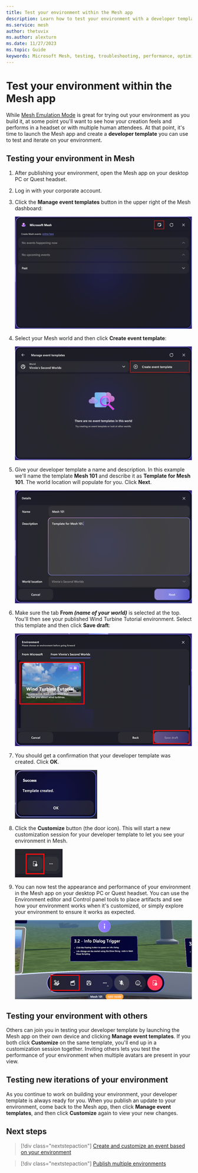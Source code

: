 ```yaml
---
title: Test your environment within the Mesh app
description: Learn how to test your environment with a developer template.
ms.service: mesh
author: thetuvix
ms.author: alexturn
ms.date: 11/27/2023
ms.topic: Guide
keywords: Microsoft Mesh, testing, troubleshooting, performance, optimizing
---
```


# Test your environment within the Mesh app

While [Mesh Emulation Mode](../debug-and-optimize-performance/mesh-emulator.md) is great for trying out your environment as you build it, at some point you'll want to see how your creation feels and performs in a headset or with multiple human attendees. At that point, it's time to launch the Mesh app and create a **developer template** you can use to test and iterate on your environment.

## Testing your environment in Mesh

1. After publishing your environment, open the Mesh app on your desktop PC or Quest headset.
1. Log in with your corporate account.
1. Click the **Manage event templates** button in the upper right of the Mesh dashboard:

    ![A screen shot of the Mesh app with the Manage event templates button highlighted.](../../media/sample-mesh-101/030-event-templates-button.png) 

1. Select your Mesh world and then click **Create event template**:

    ![A screen shot of the Mesh app with the create event template button highlighted.](../../media/sample-mesh-101/031-create-event-template-button.png) 

1. Give your developer template a name and description. In this example we'll name the template **Mesh 101** and describe it as **Template for Mesh 101**. The world location will populate for you. Click **Next**.

    ![A screen shot of the Mesh app with the name and description fields filled in.](../../media/sample-mesh-101/032-template-name-and-description.png) 

1. Make sure the tab **From *(name of your world)*** is selected at the top. You'll then see your published Wind Turbine Tutorial environment. Select this template and then click **Save draft**: 

    ![A screen shot of the Mesh app with the save draft button for your template highlighted.](../../media/sample-mesh-101/033-save-draft-button.png)

1. You should get a confirmation that your developer template was created. Click **OK**.

    ![A screen shot of the Mesh app with the sucess template created dialog displayed.](../../media/sample-mesh-101/034-success-dialog.png)

1. Click the **Customize** button (the door icon). This will start a new customization session for your developer template to let you see your environment in Mesh.
 
    ![A screen shot of the Mesh app with the customize button for your newly created template highlighted.](../../media/sample-mesh-101/035-customize-button.png)

1. You can now test the appearance and performance of your environment in the Mesh app on your desktop PC or Quest headset. You can use the Environment editor and Control panel tools to place artifacts and see how your environment works when it's customized, or simply explore your environment to ensure it works as expected.

    ![___](../../media/sample-mesh-101/493-info-dialog-buttons-highlighted.png)

## Testing your environment with others

Others can join you in testing your developer template by launching the Mesh app on their own device and clicking **Manage event templates**. If you both click **Customize** on the same template, you'll end up in a customization session together. Inviting others lets you test the performance of your environment when multiple avatars are present in your view.

## Testing new iterations of your environment

As you continue to work on building your environment, your developer template is always ready for you. When you publish an update to your environment, come back to the Mesh app, then click **Manage event templates**, and then click **Customize** again to view your new changes.

## Next steps

> [!div class="nextstepaction"]
> [Create and customize an event based on your environment](../../../mesh/events-guide/events-overview.md)

> [!div class="nextstepaction"]
> [Publish multiple environments](./publish-multiple-environments.md)